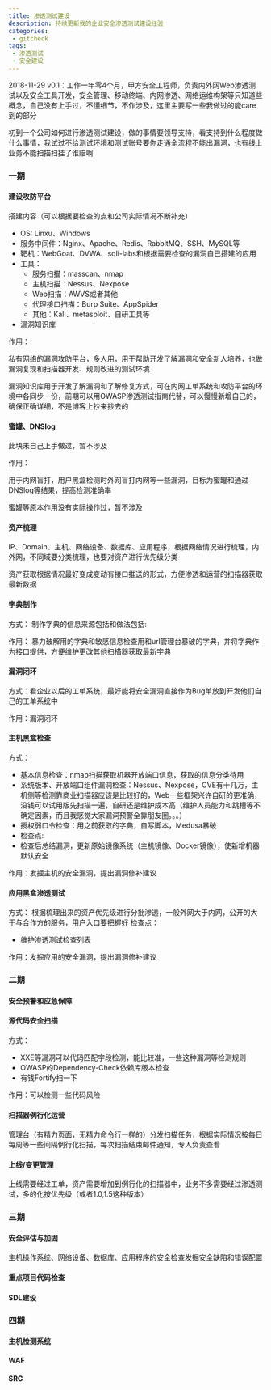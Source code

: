 ```yaml
---
title: 渗透测试建设
description: 持续更新我的企业安全渗透测试建设经验
categories:
 - gitcheck
tags:
 - 渗透测试
 - 安全建设
---
```


2018-11-29 v0.1：工作一年零4个月，甲方安全工程师，负责内外网Web渗透测试以及安全工具开发，安全管理、移动终端、内网渗透、网络运维构架等只知道些概念，自己没有上手过，不懂细节，不作涉及，这里主要写一些我做过的能care到的部分

初到一个公司如何进行渗透测试建设，做的事情要领导支持，看支持到什么程度做什么事情，我试过不给测试环境和测试账号要你走通全流程不能出漏洞，也有线上业务不能扫描扫挂了谁赔啊

### 一期
#### 建设攻防平台
搭建内容（可以根据要检查的点和公司实际情况不断补充）

* OS: Linxu、Windows
* 服务中间件：Nginx、Apache、Redis、RabbitMQ、SSH、MySQL等
* 靶机：WebGoat、DVWA、sqli-labs和根据需要检查的漏洞自己搭建的应用
* 工具：
    * 服务扫描：masscan、nmap
    * 主机扫描：Nessus、Nexpose
    * Web扫描：AWVS或者其他
    * 代理接口扫描：Burp Suite、AppSpider
    * 其他：Kali、metasploit、自研工具等
* 漏洞知识库

作用：

私有网络的漏洞攻防平台，多人用，用于帮助开发了解漏洞和安全新人培养，也做漏洞复现和扫描器开发、规则改进的测试环境

漏洞知识库用于开发了解漏洞和了解修复方式，可在内网工单系统和攻防平台的环境中各同步一份，前期可以用OWASP渗透测试指南代替，可以慢慢新增自己的，确保正确详细，不是博客上抄来抄去的

#### 蜜罐、DNSlog
此块未自己上手做过，暂不涉及

作用：

用于内网盲打，用户黑盒检测时外网盲打内网等一些漏洞，目标为蜜罐和通过DNSlog等结果，提高检测准确率

蜜罐等原本作用没有实际操作过，暂不涉及

#### 资产梳理
IP、Domain、主机、网络设备、数据库、应用程序，根据网络情况进行梳理，内外网，不同域要分类梳理，也要对资产进行优先级分类

资产获取根据情况最好变成变动有接口推送的形式，方便渗透和运营的扫描器获取最新数据

#### 字典制作
方式：
制作字典的信息来源包括和做法包括:

作用：
暴力破解用的字典和敏感信息检查用和url管理台暴破的字典，并将字典作为接口提供，方便维护更改其他扫描器获取最新字典

#### 漏洞闭环
方式：看企业以后的工单系统，最好能将安全漏洞直接作为Bug单放到开发他们自己的工单系统中

作用：漏洞闭环

#### 主机黑盒检查
方式：

* 基本信息检查：nmap扫描获取机器开放端口信息，获取的信息分类待用
* 系统版本、开放端口组件漏洞检查：Nessus、Nexpose，CVE有十几万，主机侧等检测靠商业扫描器应该是比较好的，Web一些框架兴许自研的更准确，没钱可以试用版先扫描一遍，自研还是维护成本高（维护人员能力和跳槽等不确定因素，而且我感觉大家漏洞预警全靠朋友圈。。。）
* 授权弱口令检查：用之前获取的字典，自写脚本，Medusa暴破
* 检查点:
* 检查后总结漏洞，更新原始镜像系统（主机镜像、Docker镜像），使新增机器默认安全

作用：发掘主机的安全漏洞，提出漏洞修补建议

#### 应用黑盒渗透测试
方式：
根据梳理出来的资产优先级进行分批渗透，一般外网大于内网，公开的大于与合作方的服务，用户入口要把握好
检查点：
* 维护渗透测试检查列表

作用：发掘应用的安全漏洞，提出漏洞修补建议

### 二期
#### 安全预警和应急保障

#### 源代码安全扫描
方式：
* XXE等漏洞可以代码匹配字段检测，能比较准，一些这种漏洞等检测规则
* OWASP的Dependency-Check依赖库版本检查
* 有钱Fortify扫一下

作用：可以检测一些代码风险

#### 扫描器例行化运营
管理台（有精力页面，无精力命令行一样的）分发扫描任务，根据实际情况按每日每周等一些间隔例行化扫描，每次扫描结束邮件通知，专人负责查看

#### 上线/变更管理
上线需要经过工单，资产需要增加到例行化的扫描器中，业务不多需要经过渗透测试，多的化按优先级（或者1.0,1.5这种版本）

### 三期
#### 安全评估与加固
主机操作系统、网络设备、数据库、应用程序的安全检查发掘安全缺陷和错误配置

#### 重点项目代码检查

#### SDL建设

### 四期
#### 主机检测系统

#### WAF

#### SRC
